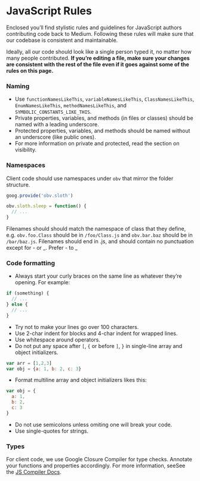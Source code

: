 # JavaScript Rules

Enclosed you’ll find stylistic rules and guidelines for JavaScript authors
contributing code back to Medium. Following these rules will make sure
that our codebase is consistent and maintainable.

Ideally, all our code should look like a single person typed it, no matter
how many people contributed. **If you’re editing a file, make sure your
changes are consistent with the rest of the file even if it goes against
some of the rules on this page.**

### Naming ###

- Use `functionNamesLikeThis`, `variableNamesLikeThis`, `ClassNamesLikeThis`,
  `EnumNamesLikeThis`, `methodNamesLikeThis`, and `SYMBOLIC_CONSTANTS_LIKE_THIS`.
- Private properties, variables, and methods (in files or classes) should be
  named with a leading underscore.
- Protected properties, variables, and methods should be named without an
  underscore (like public ones).
- For more information on private and protected, read the section on visibility.

### Namespaces ###

Client code should use namespaces under `obv` that mirror the folder structure.

```js
goog.provide('obv.sloth')

obv.sloth.sleep = function() {
  // ...
}
```

Filenames should should match the namespace of class that they define, e.g. `obv.foo.Class` should
be in `/foo/Class.js` and `obv.bar.baz` should be in `/bar/baz.js`. Filenames should end in .js, and
should contain no punctuation except for - or _. Prefer - to _

### Code formatting ###

* Always start your curly braces on the same line as whatever they’re opening. For example:

```js
if (something) {
  // ...
} else {
  // ...
}
```

* Try not to make your lines go over 100 characters.
* Use 2-char indent for blocks and 4-char indent for wrapped lines.
* Use whitespace around operators.
* Do not put any space after `[`, `{` or before `]`, `}` in single-line array and object initializers.

```js
var arr = [1,2,3]
var obj = {a: 1, b: 2, c: 3}
```

* Format multiline array and object initializers likes this:

```js
var obj = {
  a: 1,
  b: 2,
  c: 3
}
```

* Do not use semicolons unless omiting one will break your code.
* Use single-quotes for strings.

### Types ###

For client code, we use Google Closure Compiler for type checks. Annotate your functions and properties
accordingly. For more information, seeSee the [JS Compiler Docs](https://developers.google.com/closure/compiler/docs/js-for-compiler).
